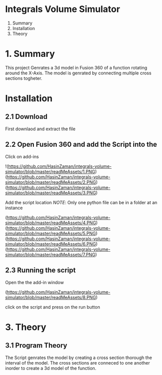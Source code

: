 Integrals Volume Simulator
=======

 1. Summary
 2. Installation
 3. Theory


# 1. Summary

This project Genrates a 3d model in Fusion 360 of a function rotating around the X-Axis. The model is genrated by connecting multiple cross sections togheter.

# Installation

## 2.1 Download

First downlaod and extract the file

## 2.2 Open Fusion 360 and add the Script into the  

Click on add-ins

!(https://github.com/HasinZaman/integrals-volume-simulator/blob/master/readMeAssets/1.PNG)
(https://github.com/HasinZaman/integrals-volume-simulator/blob/master/readMeAssets/2.PNG)
(https://github.com/HasinZaman/integrals-volume-simulator/blob/master/readMeAssets/3.PNG)


Add the script location
*NOTE*: Only one python file can be in a folder at an instance

(https://github.com/HasinZaman/integrals-volume-simulator/blob/master/readMeAssets/4.PNG)
(https://github.com/HasinZaman/integrals-volume-simulator/blob/master/readMeAssets/5.PNG)
(https://github.com/HasinZaman/integrals-volume-simulator/blob/master/readMeAssets/6.PNG)
(https://github.com/HasinZaman/integrals-volume-simulator/blob/master/readMeAssets/7.PNG)

## 2.3 Running the script

Open the the add-in window

(https://github.com/HasinZaman/integrals-volume-simulator/blob/master/readMeAssets/8.PNG)

click on the script and press on the run button


# 3. Theory

## 3.1 Program Theory

The Script genrates the model by creating a cross section thorough the interval of the model.
The cross sections are conneced to one another inorder to create a 3d model of the function.


